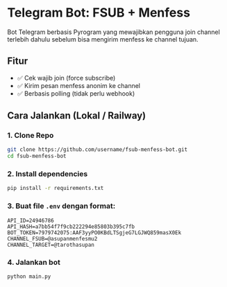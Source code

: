 
# Telegram Bot: FSUB + Menfess

Bot Telegram berbasis Pyrogram yang mewajibkan pengguna join channel terlebih dahulu sebelum bisa mengirim menfess ke channel tujuan.

## Fitur
- ✅ Cek wajib join (force subscribe)
- ✅ Kirim pesan menfess anonim ke channel
- ✅ Berbasis polling (tidak perlu webhook)

## Cara Jalankan (Lokal / Railway)

### 1. Clone Repo
```bash
git clone https://github.com/username/fsub-menfess-bot.git
cd fsub-menfess-bot
```

### 2. Install dependencies
```bash
pip install -r requirements.txt
```

### 3. Buat file `.env` dengan format:
```
API_ID=24946786
API_HASH=a7bb54f7f9cb222294e85803b395c7fb
BOT_TOKEN=7979742075:AAF3yyPO0KBdLTSgjeG7LGJWQ859masX0Ek
CHANNEL_FSUB=@asupanmenfesmu2
CHANNEL_TARGET=@tarothasupan

```

### 4. Jalankan bot
```bash
python main.py
```
